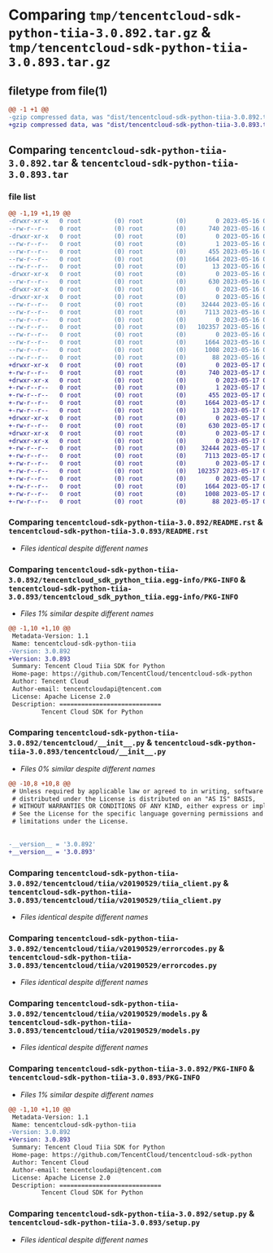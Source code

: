 # Comparing `tmp/tencentcloud-sdk-python-tiia-3.0.892.tar.gz` & `tmp/tencentcloud-sdk-python-tiia-3.0.893.tar.gz`

## filetype from file(1)

```diff
@@ -1 +1 @@
-gzip compressed data, was "dist/tencentcloud-sdk-python-tiia-3.0.892.tar", last modified: Tue May 16 00:48:19 2023, max compression
+gzip compressed data, was "dist/tencentcloud-sdk-python-tiia-3.0.893.tar", last modified: Wed May 17 03:42:52 2023, max compression
```

## Comparing `tencentcloud-sdk-python-tiia-3.0.892.tar` & `tencentcloud-sdk-python-tiia-3.0.893.tar`

### file list

```diff
@@ -1,19 +1,19 @@
-drwxr-xr-x   0 root         (0) root         (0)        0 2023-05-16 00:48:19.000000 tencentcloud-sdk-python-tiia-3.0.892/
--rw-r--r--   0 root         (0) root         (0)      740 2023-05-16 00:48:19.000000 tencentcloud-sdk-python-tiia-3.0.892/README.rst
-drwxr-xr-x   0 root         (0) root         (0)        0 2023-05-16 00:48:19.000000 tencentcloud-sdk-python-tiia-3.0.892/tencentcloud_sdk_python_tiia.egg-info/
--rw-r--r--   0 root         (0) root         (0)        1 2023-05-16 00:48:19.000000 tencentcloud-sdk-python-tiia-3.0.892/tencentcloud_sdk_python_tiia.egg-info/dependency_links.txt
--rw-r--r--   0 root         (0) root         (0)      455 2023-05-16 00:48:19.000000 tencentcloud-sdk-python-tiia-3.0.892/tencentcloud_sdk_python_tiia.egg-info/SOURCES.txt
--rw-r--r--   0 root         (0) root         (0)     1664 2023-05-16 00:48:19.000000 tencentcloud-sdk-python-tiia-3.0.892/tencentcloud_sdk_python_tiia.egg-info/PKG-INFO
--rw-r--r--   0 root         (0) root         (0)       13 2023-05-16 00:48:19.000000 tencentcloud-sdk-python-tiia-3.0.892/tencentcloud_sdk_python_tiia.egg-info/top_level.txt
-drwxr-xr-x   0 root         (0) root         (0)        0 2023-05-16 00:48:19.000000 tencentcloud-sdk-python-tiia-3.0.892/tencentcloud/
--rw-r--r--   0 root         (0) root         (0)      630 2023-05-16 00:48:19.000000 tencentcloud-sdk-python-tiia-3.0.892/tencentcloud/__init__.py
-drwxr-xr-x   0 root         (0) root         (0)        0 2023-05-16 00:48:19.000000 tencentcloud-sdk-python-tiia-3.0.892/tencentcloud/tiia/
-drwxr-xr-x   0 root         (0) root         (0)        0 2023-05-16 00:48:19.000000 tencentcloud-sdk-python-tiia-3.0.892/tencentcloud/tiia/v20190529/
--rw-r--r--   0 root         (0) root         (0)    32444 2023-05-16 00:48:19.000000 tencentcloud-sdk-python-tiia-3.0.892/tencentcloud/tiia/v20190529/tiia_client.py
--rw-r--r--   0 root         (0) root         (0)     7113 2023-05-16 00:48:19.000000 tencentcloud-sdk-python-tiia-3.0.892/tencentcloud/tiia/v20190529/errorcodes.py
--rw-r--r--   0 root         (0) root         (0)        0 2023-05-16 00:48:19.000000 tencentcloud-sdk-python-tiia-3.0.892/tencentcloud/tiia/v20190529/__init__.py
--rw-r--r--   0 root         (0) root         (0)   102357 2023-05-16 00:48:19.000000 tencentcloud-sdk-python-tiia-3.0.892/tencentcloud/tiia/v20190529/models.py
--rw-r--r--   0 root         (0) root         (0)        0 2023-05-16 00:48:19.000000 tencentcloud-sdk-python-tiia-3.0.892/tencentcloud/tiia/__init__.py
--rw-r--r--   0 root         (0) root         (0)     1664 2023-05-16 00:48:19.000000 tencentcloud-sdk-python-tiia-3.0.892/PKG-INFO
--rw-r--r--   0 root         (0) root         (0)     1008 2023-05-16 00:48:19.000000 tencentcloud-sdk-python-tiia-3.0.892/setup.py
--rw-r--r--   0 root         (0) root         (0)       88 2023-05-16 00:48:19.000000 tencentcloud-sdk-python-tiia-3.0.892/setup.cfg
+drwxr-xr-x   0 root         (0) root         (0)        0 2023-05-17 03:42:52.000000 tencentcloud-sdk-python-tiia-3.0.893/
+-rw-r--r--   0 root         (0) root         (0)      740 2023-05-17 03:42:52.000000 tencentcloud-sdk-python-tiia-3.0.893/README.rst
+drwxr-xr-x   0 root         (0) root         (0)        0 2023-05-17 03:42:52.000000 tencentcloud-sdk-python-tiia-3.0.893/tencentcloud_sdk_python_tiia.egg-info/
+-rw-r--r--   0 root         (0) root         (0)        1 2023-05-17 03:42:52.000000 tencentcloud-sdk-python-tiia-3.0.893/tencentcloud_sdk_python_tiia.egg-info/dependency_links.txt
+-rw-r--r--   0 root         (0) root         (0)      455 2023-05-17 03:42:52.000000 tencentcloud-sdk-python-tiia-3.0.893/tencentcloud_sdk_python_tiia.egg-info/SOURCES.txt
+-rw-r--r--   0 root         (0) root         (0)     1664 2023-05-17 03:42:52.000000 tencentcloud-sdk-python-tiia-3.0.893/tencentcloud_sdk_python_tiia.egg-info/PKG-INFO
+-rw-r--r--   0 root         (0) root         (0)       13 2023-05-17 03:42:52.000000 tencentcloud-sdk-python-tiia-3.0.893/tencentcloud_sdk_python_tiia.egg-info/top_level.txt
+drwxr-xr-x   0 root         (0) root         (0)        0 2023-05-17 03:42:52.000000 tencentcloud-sdk-python-tiia-3.0.893/tencentcloud/
+-rw-r--r--   0 root         (0) root         (0)      630 2023-05-17 03:42:52.000000 tencentcloud-sdk-python-tiia-3.0.893/tencentcloud/__init__.py
+drwxr-xr-x   0 root         (0) root         (0)        0 2023-05-17 03:42:52.000000 tencentcloud-sdk-python-tiia-3.0.893/tencentcloud/tiia/
+drwxr-xr-x   0 root         (0) root         (0)        0 2023-05-17 03:42:52.000000 tencentcloud-sdk-python-tiia-3.0.893/tencentcloud/tiia/v20190529/
+-rw-r--r--   0 root         (0) root         (0)    32444 2023-05-17 03:42:52.000000 tencentcloud-sdk-python-tiia-3.0.893/tencentcloud/tiia/v20190529/tiia_client.py
+-rw-r--r--   0 root         (0) root         (0)     7113 2023-05-17 03:42:52.000000 tencentcloud-sdk-python-tiia-3.0.893/tencentcloud/tiia/v20190529/errorcodes.py
+-rw-r--r--   0 root         (0) root         (0)        0 2023-05-17 03:42:52.000000 tencentcloud-sdk-python-tiia-3.0.893/tencentcloud/tiia/v20190529/__init__.py
+-rw-r--r--   0 root         (0) root         (0)   102357 2023-05-17 03:42:52.000000 tencentcloud-sdk-python-tiia-3.0.893/tencentcloud/tiia/v20190529/models.py
+-rw-r--r--   0 root         (0) root         (0)        0 2023-05-17 03:42:52.000000 tencentcloud-sdk-python-tiia-3.0.893/tencentcloud/tiia/__init__.py
+-rw-r--r--   0 root         (0) root         (0)     1664 2023-05-17 03:42:52.000000 tencentcloud-sdk-python-tiia-3.0.893/PKG-INFO
+-rw-r--r--   0 root         (0) root         (0)     1008 2023-05-17 03:42:52.000000 tencentcloud-sdk-python-tiia-3.0.893/setup.py
+-rw-r--r--   0 root         (0) root         (0)       88 2023-05-17 03:42:52.000000 tencentcloud-sdk-python-tiia-3.0.893/setup.cfg
```

### Comparing `tencentcloud-sdk-python-tiia-3.0.892/README.rst` & `tencentcloud-sdk-python-tiia-3.0.893/README.rst`

 * *Files identical despite different names*

### Comparing `tencentcloud-sdk-python-tiia-3.0.892/tencentcloud_sdk_python_tiia.egg-info/PKG-INFO` & `tencentcloud-sdk-python-tiia-3.0.893/tencentcloud_sdk_python_tiia.egg-info/PKG-INFO`

 * *Files 1% similar despite different names*

```diff
@@ -1,10 +1,10 @@
 Metadata-Version: 1.1
 Name: tencentcloud-sdk-python-tiia
-Version: 3.0.892
+Version: 3.0.893
 Summary: Tencent Cloud Tiia SDK for Python
 Home-page: https://github.com/TencentCloud/tencentcloud-sdk-python
 Author: Tencent Cloud
 Author-email: tencentcloudapi@tencent.com
 License: Apache License 2.0
 Description: ============================
         Tencent Cloud SDK for Python
```

### Comparing `tencentcloud-sdk-python-tiia-3.0.892/tencentcloud/__init__.py` & `tencentcloud-sdk-python-tiia-3.0.893/tencentcloud/__init__.py`

 * *Files 0% similar despite different names*

```diff
@@ -10,8 +10,8 @@
 # Unless required by applicable law or agreed to in writing, software
 # distributed under the License is distributed on an "AS IS" BASIS,
 # WITHOUT WARRANTIES OR CONDITIONS OF ANY KIND, either express or implied.
 # See the License for the specific language governing permissions and
 # limitations under the License.
 
 
-__version__ = '3.0.892'
+__version__ = '3.0.893'
```

### Comparing `tencentcloud-sdk-python-tiia-3.0.892/tencentcloud/tiia/v20190529/tiia_client.py` & `tencentcloud-sdk-python-tiia-3.0.893/tencentcloud/tiia/v20190529/tiia_client.py`

 * *Files identical despite different names*

### Comparing `tencentcloud-sdk-python-tiia-3.0.892/tencentcloud/tiia/v20190529/errorcodes.py` & `tencentcloud-sdk-python-tiia-3.0.893/tencentcloud/tiia/v20190529/errorcodes.py`

 * *Files identical despite different names*

### Comparing `tencentcloud-sdk-python-tiia-3.0.892/tencentcloud/tiia/v20190529/models.py` & `tencentcloud-sdk-python-tiia-3.0.893/tencentcloud/tiia/v20190529/models.py`

 * *Files identical despite different names*

### Comparing `tencentcloud-sdk-python-tiia-3.0.892/PKG-INFO` & `tencentcloud-sdk-python-tiia-3.0.893/PKG-INFO`

 * *Files 1% similar despite different names*

```diff
@@ -1,10 +1,10 @@
 Metadata-Version: 1.1
 Name: tencentcloud-sdk-python-tiia
-Version: 3.0.892
+Version: 3.0.893
 Summary: Tencent Cloud Tiia SDK for Python
 Home-page: https://github.com/TencentCloud/tencentcloud-sdk-python
 Author: Tencent Cloud
 Author-email: tencentcloudapi@tencent.com
 License: Apache License 2.0
 Description: ============================
         Tencent Cloud SDK for Python
```

### Comparing `tencentcloud-sdk-python-tiia-3.0.892/setup.py` & `tencentcloud-sdk-python-tiia-3.0.893/setup.py`

 * *Files identical despite different names*

